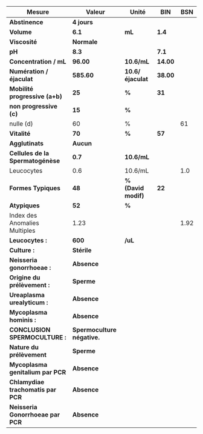 |              Mesure              |           Valeur          |       Unité       |   BIN   | BSN|
|----------------------------------|---------------------------|-------------------|---------|----|
|          **Abstinence**          |        **4 jours**        |                   |         |    |
|            **Volume**            |          **6.1**          |       **mL**      | **1.4** |    |
|           **Viscosité**          |        **Normale**        |                   |         |    |
|              **pH**              |          **8.3**          |                   | **7.1** |    |
|      **Concentration / mL**      |         **96.00**         |    **10.6/mL**    |**14.00**|    |
|     **Numération / éjaculat**    |         **585.60**        | **10.6/éjaculat** |**38.00**|    |
|  **Mobilité progressive (a+b)**  |           **25**          |       **%**       |  **31** |    |
|      **non progressive (c)**     |           **15**          |       **%**       |         |    |
|             nulle (d)            |             60            |         %         |         | 61 |
|           **Vitalité**           |           **70**          |       **%**       |  **57** |    |
|          **Agglutinats**         |         **Aucun**         |                   |         |    |
| **Cellules de la Spermatogénèse**|          **0.7**          |    **10.6/mL**    |         |    |
|            Leucocytes            |            0.6            |      10.6/mL      |         | 1.0|
|        **Formes Typiques**       |           **48**          |**% (David modif)**|  **22** |    |
|           **Atypiques**          |           **52**          |       **%**       |         |    |
|   Index des Anomalies Multiples  |            1.23           |                   |         |1.92|
|         **Leucocytes :**         |          **600**          |      **/uL**      |         |    |
|           **Culture :**          |        **Stérile**        |                   |         |    |
|    **Neisseria gonorrhoeae :**   |        **Absence**        |                   |         |    |
|   **Origine du prélèvement :**   |         **Sperme**        |                   |         |    |
|   **Ureaplasma urealyticum :**   |        **Absence**        |                   |         |    |
|     **Mycoplasma hominis :**     |        **Absence**        |                   |         |    |
|  **CONCLUSION SPERMOCULTURE :**  |**Spermoculture négative.**|                   |         |    |
|     **Nature du prélèvement**    |         **Sperme**        |                   |         |    |
| **Mycoplasma genitalium par PCR**|        **Absence**        |                   |         |    |
|**Chlamydiae trachomatis par PCR**|        **Absence**        |                   |         |    |
| **Neisseria Gonorrhoeae par PCR**|        **Absence**        |                   |         |    |